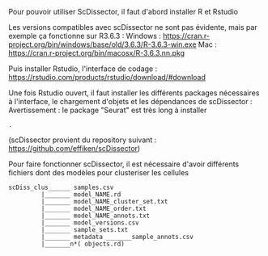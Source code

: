 Pour pouvoir utiliser ScDissector, il faut d'abord installer R et Rstudio

Les versions compatibles avec scDissector ne sont pas évidente, mais par exemple ça fonctionne sur R3.6.3 :
Windows : https://cran.r-project.org/bin/windows/base/old/3.6.3/R-3.6.3-win.exe
Mac : https://cran.r-project.org/bin/macosx/R-3.6.3.nn.pkg

Puis installer Rstudio, l'interface de codage :
https://rstudio.com/products/rstudio/download/#download


Une fois Rstudio ouvert, il faut installer les différents packages nécessaires à l'interface, le chargement d'objets et les dépendances de scDissector :
Avertissement : le package "Seurat" est très long à installer

 ```
 .
 ```

(scDissector provient du repository suivant : https://github.com/effiken/scDissector)

Pour faire fonctionner scDissector, il est nécessaire d'avoir différents fichiers dont des modèles pour clusteriser les cellules
```
scDiss_clus______ samples.csv
         |_______ model_NAME.rd
         |_______ model_NAME_cluster_set.txt
         |_______ model_NAME_order.txt
         |_______ model_NAME_annots.txt
         |_______ model_versions.csv
         |_______ sample_sets.txt
         |_______ metadata _______sample_annots.csv
         |_______n*( objects.rd)
```


